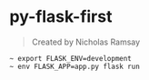 # py-flask-first
> Created by Nicholas Ramsay

```
~ export FLASK_ENV=development
~ env FLASK_APP=app.py flask run
```